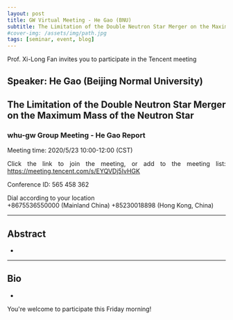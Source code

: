```yaml
---
layout: post
title: GW Virtual Meeting - He Gao (BNU)
subtitle: The Limitation of the Double Neutron Star Merger on the Maximum Mass of the Neutron Star
#cover-img: /assets/img/path.jpg
tags: [seminar, event, blog]
---
```


<style>
body {
text-align: justify}
</style>

Prof. Xi-Long Fan invites you to participate in the Tencent meeting

## Speaker: He Gao (Beijing Normal University)

## The Limitation of the Double Neutron Star Merger on the Maximum Mass of the Neutron Star

### whu-gw Group Meeting - He Gao Report

Meeting time: 2020/5/23 10:00-12:00 (CST)

Click the link to join the meeting, or add to the meeting list:
https://meeting.tencent.com/s/EYQVDj5IvHGK

Conference ID: 565 458 362

Dial according to your location  
   +8675536550000 (Mainland China)
   +85230018898 (Hong Kong, China)

______________________________

## Abstract

-

______________________________

## Bio

-

You're welcome to participate this Friday morning!
